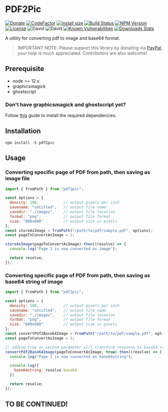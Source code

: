 # PDF2Pic  
[![Donate][paypal-image]](https://www.paypal.com/cgi-bin/webscr?cmd=_donations&business=938FMCPPQG4DQ&currency_code=USD&source=url)
[![CodeFactor](https://www.codefactor.io/repository/github/yakovmeister/pdf2image/badge/next)](https://www.codefactor.io/repository/github/yakovmeister/pdf2image/overview/next)
[![install size](https://packagephobia.com/badge?p=pdf2pic)](https://packagephobia.com/result?p=pdf2pic)
[![Build Status][travis-image]][travis-url]
[![NPM Version][npm-image]][npm-url]
[![License](https://img.shields.io/npm/l/pdf2pic?color=blue)][npm-url]
![David](https://img.shields.io/david/peer/yakovmeister/pdf2image)
![David](https://img.shields.io/david/dev/yakovmeister/pdf2image)
[![Known Vulnerabilities](https://snyk.io/test/npm/pdf2pic/badge.svg)](https://snyk.io/test/npm/pdf2pic)
[![Downloads Stats][npm-downloads]][npm-url]  
  
A utility for converting pdf to image and base64 format.  

> IMPORTANT NOTE: Please support this library by donating via [PayPal](https://www.paypal.com/paypalme/yakovmeister), your help is much appreciated. Contributors are also welcome!
  
## Prerequisite  
  
* node >= 12.x 
* graphicsmagick  
* ghostscript  
  
### Don't have graphicsmagick and ghostscript yet?  
  
Follow [this](docs/gm-installation.md) guide to install the required dependencies.  
  
## Installation  
  
```
npm install -S pdf2pic
```
  
## Usage  
  
### Converting specific page of PDF from path, then saving as image file  
  
```javascript
import { fromPath } from "pdf2pic";

const options = {
  density: 100,           // output pixels per inch
  savename: "untitled",   // output file name
  savedir: "./images",    // output file location
  format: "png",          // output file format
  size: "600x600"         // output size in pixels
};
const storeAsImage = fromPath("/path/to/pdf/sample.pdf", options);
const pageToConvertAsImage = 1;

storeAsImage(pageToConvertAsImage).then((resolve) => {
  console.log("Page 1 is now converted as image");

  return resolve;
});

```  
### Converting specific page of PDF from path, then saving as base64 string of image  
  
```javascript
import { fromPath } from "pdf2pic";

const options = {
  density: 100,           // output pixels per inch
  savename: "untitled",   // output file name
  savedir: "./images",    // output file location
  format: "png",          // output file format
  size: "600x600"         // output size in pixels
};
const convertPdf2Base64Image = fromPath("/path/to/pdf/sample.pdf", options);
const pageToConvertAsImage = 1;

// adding true as second parameter will transform response to base64 string
convertPdf2Base64Image(pageToConvertAsImage, true).then((resolve) => {
  console.log("Page 1 is now converted as base64string");

  console.log({
    base64string: resolve.base64
  })

  return resolve;
});

```  
  
## TO BE CONTINUED!

<!-- Markdown link & img dfn's -->
[npm-image]: https://img.shields.io/npm/v/pdf2pic.svg?style=flat-square
[npm-url]: https://www.npmjs.com/package/pdf2pic
[npm-downloads]: https://img.shields.io/npm/dm/pdf2pic.svg?style=flat-square
[travis-image]: https://travis-ci.org/yakovmeister/pdf2image.svg?branch=1.0
[travis-url]: https://travis-ci.org/yakovmeister/pdf2image
[paypal-image]: https://img.shields.io/badge/Donate-PayPal-green.svg